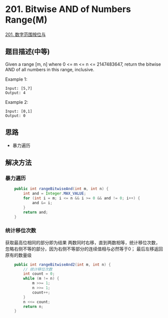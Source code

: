 # 201. Bitwise AND of Numbers Range(M)

[201. 数字范围按位与](https://leetcode-cn.com/problems/bitwise-and-of-numbers-range/)

## 题目描述(中等)

Given a range [m, n] where 0 <= m <= n <= 2147483647, return the bitwise AND of all numbers in this range, inclusive.

Example 1:
```
Input: [5,7]
Output: 4
```
Example 2:
```
Input: [0,1]
Output: 0
```

## 思路

- 暴力遍历


## 解决方法

### 暴力遍历

```java
    public int rangeBitwiseAnd(int m, int n) {
        int and = Integer.MAX_VALUE;
        for (int i = m; i <= n && i >= 0 && and != 0; i++) {
            and &= i;
        }
        return and;
    }

```

### 统计移位次数

获取最高位相同的部分即为结果
两数同时右移，直到两数相等，统计移位次数，忽略右侧不等的部分，因为右侧不等部分的连续值相与必然等于0；
最后左移返回原有的数量级

```java
    public int rangeBitwiseAnd2(int m, int n) {
        // 统计移位次数
        int count = 0;
        while (m != n) {
            m >>= 1;
            n >>= 1;
            count++;
        }
        n <<= count;
        return n;
    }
```

